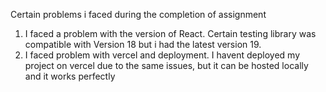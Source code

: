 Certain problems i faced during the completion of assignment
1. I faced a problem with the version of React. Certain testing library was compatible with Version 18 but i had the latest version 19.
2. I faced problem with vercel and deployment.
I havent deployed my project on vercel due to the same issues, but it can be hosted locally and it works perfectly
